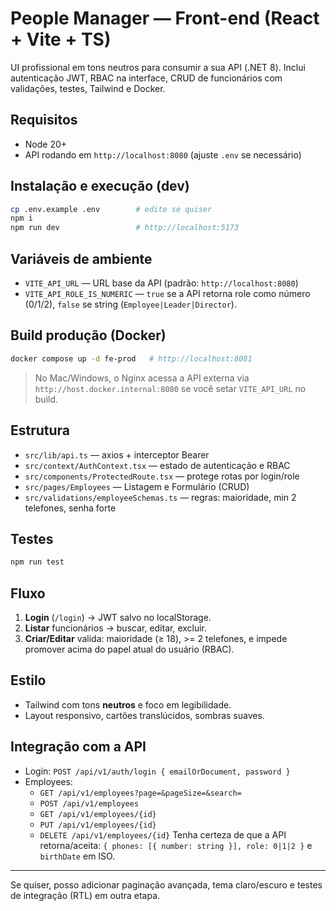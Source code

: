 
# People Manager — Front-end (React + Vite + TS)

UI profissional em tons neutros para consumir a sua API (.NET 8). Inclui autenticação JWT, RBAC na interface, CRUD de funcionários com validações, testes, Tailwind e Docker.

## Requisitos
- Node 20+
- API rodando em `http://localhost:8080` (ajuste `.env` se necessário)

## Instalação e execução (dev)
```bash
cp .env.example .env        # edite se quiser
npm i
npm run dev                 # http://localhost:5173
```

## Variáveis de ambiente
- `VITE_API_URL` — URL base da API (padrão: `http://localhost:8080`)
- `VITE_API_ROLE_IS_NUMERIC` — `true` se a API retorna role como número (0/1/2), `false` se string (`Employee|Leader|Director`).

## Build produção (Docker)
```bash
docker compose up -d fe-prod   # http://localhost:8081
```
> No Mac/Windows, o Nginx acessa a API externa via `http://host.docker.internal:8080` se você setar `VITE_API_URL` no build.

## Estrutura
- `src/lib/api.ts` — axios + interceptor Bearer
- `src/context/AuthContext.tsx` — estado de autenticação e RBAC
- `src/components/ProtectedRoute.tsx` — protege rotas por login/role
- `src/pages/Employees` — Listagem e Formulário (CRUD)
- `src/validations/employeeSchemas.ts` — regras: maioridade, min 2 telefones, senha forte

## Testes
```bash
npm run test
```

## Fluxo
1. **Login** (`/login`) → JWT salvo no localStorage.
2. **Listar** funcionários → buscar, editar, excluir.
3. **Criar/Editar** valida: maioridade (≥ 18), >= 2 telefones, e impede promover acima do papel atual do usuário (RBAC).

## Estilo
- Tailwind com tons **neutros** e foco em legibilidade.
- Layout responsivo, cartões translúcidos, sombras suaves.

## Integração com a API
- Login: `POST /api/v1/auth/login { emailOrDocument, password }`
- Employees:
  - `GET /api/v1/employees?page=&pageSize=&search=`
  - `POST /api/v1/employees`
  - `GET /api/v1/employees/{id}`
  - `PUT /api/v1/employees/{id}`
  - `DELETE /api/v1/employees/{id}`
Tenha certeza de que a API retorna/aceita: `{ phones: [{ number: string }], role: 0|1|2 }` e `birthDate` em ISO.

---

Se quiser, posso adicionar paginação avançada, tema claro/escuro e testes de integração (RTL) em outra etapa.
